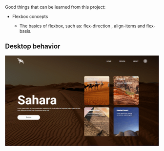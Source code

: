 Good things that can be learned from this project:

-   Flexbox concepts
    
    -   The basics of flexbox, such as: flex-direction , align-items and flex-basis.

    
 
 ## Desktop behavior
![behavior](https://github.com/iurymanhaes/sahara/blob/origin/assets/behavior.gif?raw=true)
